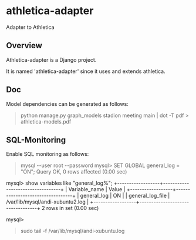 athletica-adapter
=================

Adapter to Athletica

Overview
--------

Athletica-adapter is a Django project.

It is named 'athletica-adapter' since it uses and extends athletica.

Doc
---

Model dependencies can be generated as follows:
> python manage.py graph_models stadion meeting main | dot -T pdf > athletica-models.pdf

SQL-Monitoring
--------------

Enable SQL monitoring as follows:
> mysql --user root --password
mysql> SET GLOBAL general_log = "ON";
Query OK, 0 rows affected (0.00 sec)

mysql> show variables like "general_log%";
+------------------+----------------------------------+
| Variable_name    | Value                            |
+------------------+----------------------------------+
| general_log      | ON                               |
| general_log_file | /var/lib/mysql/andi-xubuntu2.log |
+------------------+----------------------------------+
2 rows in set (0.00 sec)

mysql> 

> sudo tail -f /var/lib/mysql/andi-xubuntu.log
